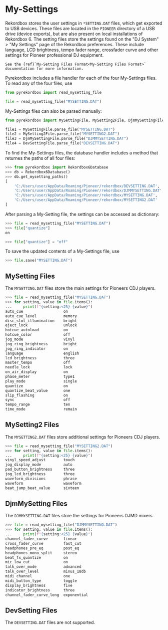 # My-Settings


Rekordbox stores the user settings in ``*SETTING.DAT`` files, which get exported
to USB devices. These files are located in the ``PIONEER`` directory of a USB drive
(device exports), but are also present on local installations of Rekordbox 6.
The setting files store the settings found on the "DJ System" > "My Settings" page
of the Rekordbox preferences. These include language, LCD brightness,
tempo fader range, crossfader curve and other settings for Pioneer professional
DJ equipment.

```{seealso}
See the {ref}`My-Setting Files Format<My-Setting Files Format>` documentation for more information.
```

Pyrekordbox includes a file handler for each of the four My-Settings files.
To read any of the four files, use
````python
from pyrekordbox import read_mysetting_file

file = read_mysetting_file("MYSETTING.DAT")
````

My-Settings files can also be parsed manually:
````python
from pyrekordbox import MySettingFile, MySetting2File, DjmMySettingFile, DevSettingFile

file1 = MySettingFile.parse_file("MYSETTING.DAT")
file2 = MySetting2File.parse_file("MYSETTING2.DAT")
file3 = DjmMySettingFile.parse_file("DJMMYSETTING.DAT")
file4 = DevSettingFile.parse_file("DEVSETTING.DAT")
````

To find the My-Settings files, the database handler includes a method that returnes the
paths of all four files:
````python
>>> from pyrekordbox import Rekordbox6Database
>>> db = Rekordbox6Database()
>>> db.get_mysetting_paths()
[
    'C:/Users/user/AppData/Roaming/Pioneer/rekordbox/DEVSETTING.DAT',
    'C:/Users/user/AppData/Roaming/Pioneer/rekordbox/DJMMYSETTING.DAT',
    'C:/Users/user/AppData/Roaming/Pioneer/rekordbox/MYSETTING.DAT',
    'C:/Users/user/AppData/Roaming/Pioneer/rekordbox/MYSETTING2.DAT'
]
````


After parsing a My-Setting file, the settings can be accessed as dictionary:
````python
>>> file = read_mysetting_file("MYSETTING.DAT")
>>> file["quantize"]
on

>>> file["quantize"] = "off"
````

To save the updated contents of a My-Settings file, use
````python
>>> file.save("MYSETTING.DAT")
````

## MySetting Files

The ``MYSETTING.DAT`` files store the main settings for Pioneers CDJ players.

````python
>>> file = read_mysetting_file("MYSETTING.DAT")
>>> for setting, value in file.items():
...     print(f"{setting:<25} {value}")
auto_cue                  on
auto_cue_level            memory
disc_slot_illumination    bright
eject_lock                unlock
hotcue_autoload           on
hotcue_color              off
jog_mode                  vinyl
jog_ring_brightness       bright
jog_ring_indicator        on
language                  english
lcd_brightness            three
master_tempo              off
needle_lock               lock
on_air_display            on
phase_meter               type1
play_mode                 single
quantize                  on
quantize_beat_value       one
slip_flashing             on
sync                      off
tempo_range               ten
time_mode                 remain
````


## MySetting2 Files

The ``MYSETTING2.DAT`` files store additional settings for Pioneers CDJ players.

````python
>>> file = read_mysetting_file("MYSETTING2.DAT")
>>> for setting, value in file.items():
...     print(f"{setting:<25} {value}")
vinyl_speed_adjust        touch
jog_display_mode          auto
pad_button_brightness     three
jog_lcd_brightness        three
waveform_divisions        phrase
waveform                  waveform
beat_jump_beat_value      sixteen
````


## DjmMySetting Files

The ``DJMMYSETTING.DAT`` files store the settings for Pioneers DJMD mixers.

````python
>>> file = read_mysetting_file("DJMMYSETTING.DAT")
>>> for setting, value in file.items():
...     print(f"{setting:<25} {value}")
channel_fader_curve       linear
cross_fader_curve         fast_cut
headphones_pre_eq         post_eq
headphones_mono_split     stereo
beat_fx_quantize          on
mic_low_cut               on
talk_over_mode            advanced
talk_over_level           minus_18db
midi_channel              one
midi_button_type          toggle
display_brightness        five
indicator_brightness      three
channel_fader_curve_long  exponential
````


## DevSetting Files

The ``DEVSETTING.DAT`` files are not supported.
